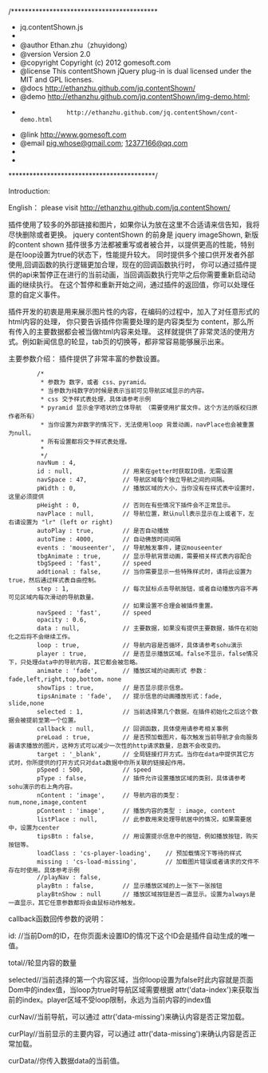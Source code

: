 /******************************************
 * jq.contentShown.js
 *
 * @author          Ethan.zhu（zhuyidong）
 * @version         Version 2.0
 * @copyright       Copyright (c) 2012 gomesoft.com
 * @license         This contentShown jQuery plug-in is dual licensed under the MIT and GPL licenses.
 * @docs            http://ethanzhu.github.com/jq.contentShown/
 * @demo            http://ethanzhu.github.com/jq.contentShown/img-demo.html;
 * 					http://ethanzhu.github.com/jq.contentShown/cont-demo.html
 * @link            http://www.gomesoft.com
 * @email			pig.whose@gmail.com; 12377166@qq.com
 * 
 *
 ******************************************/

Introduction:

English： please visit http://ethanzhu.github.com/jq.contentShown/

插件使用了较多的外部链接和图片，如果你认为放在这里不合适请来信告知，我将尽快删除或者更换。
jquery contentShown 的前身是 jquery imageShown,
新版的content shown 插件很多方法都被重写或者被合并，以提供更高的性能，特别是在loop设置为true的状态下，性能提升较大。
同时提供多个接口供开发者外部使用,回调函数的执行逻辑更加合理，现在的回调函数执行时，
你可以通过插件提供的api来暂停正在进行的当前动画，当回调函数执行完毕之后你需要重新启动动画的继续执行。
在这个暂停和重新开始之间，通过插件的返回值，你可以处理任意的自定义事件。

插件开发的初衷是用来展示图片性的内容，在编码的过程中，加入了对任意形式的html内容的处理，
你只要告诉插件你需要处理的是内容类型为 content，那么所有传入的主要数据都会被当做html内容来处理。
这样就提供了非常灵活的使用方式。例如新闻信息的轮显，tab页的切换等，都非常容易能够展示出来。

主要参数介绍：
插件提供了非常丰富的参数设置。
		
			/*
			 * 参数为 数字，或者 css、pyramid。
			 * 当参数为纯数字的时候是表示当前可见导航区域显示的内容。
			 * css 交予样式表处理，具体请参考示例
			 * pyramid 显示金字塔状的立体导航 （需要使用扩展文件。这个方法的版权归原作者所有）
			 * 当你设置为非数字的情况下，无法使用loop 背景动画，navPlace也会被重置为null。
			 * 所有设置都将交予样式表处理。
			 *
			 */
			navNum : 4, 
			id : null,				// 用来在getter时获取ID值，无需设置
			navSpace : 47,			// 导航区域每个独立导航之间的间隔。
			pWidth : 0,				// 播放区域的大小，当你没有在样式表中设置时，这里必须提供
			pHeight : 0,			// 否则在有些情况下插件会不正常显示。
			navPlace : null,		// 导航位置，默认null表示显示在上或者下，左右请设置为 "lr" (left or right) 
			autoPlay : true,		// 是否自动播放
			autoTime : 4000,		// 自动佛放时间间隔
			events : 'mouseenter',	// 导航触发事件，建议mouseenter
			tbgAnimate : true,		// 显示导航背景动画，需要相关样式表内容配合
			tbgSpeed : 'fast',		// speed
			addtional : false,		// 当你需要显示一些特殊样式时，请将此设置为true，然后通过样式表自由控制。
			step : 1,				// 每次鼠标点击导航按钮，或者自动播放内容不再可见区域内每次滑动的导航数量。
									// 如果设置不合理会被插件重置。
			navSpeed : 'fast',		// speed
			opacity : 0.6,
			data : null,			// 主要数据，如果没有提供主要数据，插件在初始化之后将不会继续工作。
			loop : true,			// 导航内容是否循环，具体请参考sohu演示
			player : true,			// 是否显示播放区域。false不显示，false情况下，只处理data中的导航内容，其它都会被忽略。
			animate : 'fade',		// 播放区域的动画形式 参数： fade,left,right,top,bottom，none
			showTips : true,		// 是否显示提示信息。
			tipsAnimate : 'fade',	// 提示信息的动画播放形式：fade, slide,none
			selected : 1,			// 当前选择第几个数据，在插件初始化之后这个数据会被提前至第一个位置。
			callback : null,		// 回调函数，具体使用请参考相关事例
			preLoad : true,			// 是否预加载图片，每次触发当前导航才会向服务器请求播放的图片，这种方式可以减少一次性的http请求数量，总数不会改变的。
			target : '_blank',		// 全局链接打开方式。当你在data中提供其它方式时，你所提供的打开方式只对data数据中你所关联的链接起作用。
			pSpeed : 500,			// speed
			pType : false,			// 插件允许设置播放区域的类别，具体请参考sohu演示的右上角内容。
			nContent : 'image',		// 导航内容的类型： num,none,image,content
			pContent : 'image',		// 播放内容的类型 : image, content
			listPlace : null,		// 此参数用来处理导航居中的情况，如果需要居中，设置为center
			tipsBtn : false,		// 用设置提示信息中的按钮，例如播放按钮，购买按钮等。
			loadClass : 'cs-player-loading',	// 预加载情况下等待的样式
			missing : 'cs-load-missing',		// 加载图片错误或者请求的文件不存在时使用。具体参考示例
			//playNav : false,
			playBtn : false,		// 显示播放区域的上一张下一张按钮
			playBtnShow : null  	// 播放区域按钮是否一直显示。设置为always是一直显示，其它任意参数都将会由鼠标动作触发。


callback函数回传参数的说明：

id: //当前Dom的ID，在你页面未设置ID的情况下这个ID会是插件自动生成的唯一值。

total//轮显内容的数量

selected//当前选择的第一个内容区域，当你loop设置为false时此内容就是页面Dom中的index值，当loop为true时导航区域需要根据 attr('data-index')来获取当前的index。player区域不受loop限制，永远为当前内容的index值

curNav//当前导航，可以通过 attr('data-missing')来确认内容是否正常加载。

curPlay//当前显示的主要内容，可以通过 attr('data-missing')来确认内容是否正常加载。

curData//你传入数据data的当前值。
